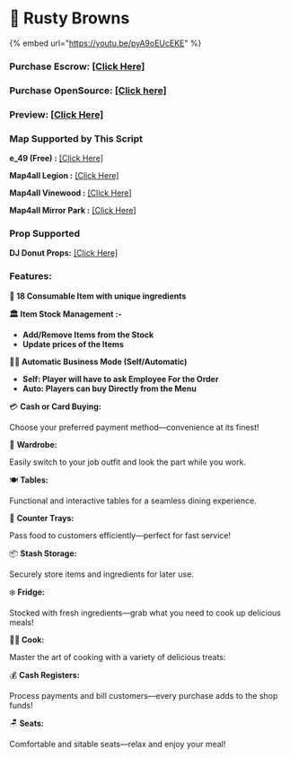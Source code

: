 # 🍩 Rusty Browns

{% embed url="https://youtu.be/pyA9oEUcEKE" %}

### Purchase Escrow: [\[Click Here\]](https://pulsescripts.com/product/6707942)

### Purchase OpenSource: [\[Click here\]](https://pulsescripts.com/category/opensource)

### Preview: [\[Click Here\]](https://youtu.be/ePB-4ZlnF1k)

### Map Supported by This Script

**e\_49 (Free) :** [\[Click Here\]](https://forum.cfx.re/t/free-mlo-rusty-browns-donuts-cafe/4912809)

**Map4all Legion :** [\[Click Here\]](https://fivem.map4all-shop.com/package/5139828)

**Map4all Vinewood :** [\[Click Here\]](https://fivem.map4all-shop.com/package/5139828)

**Map4all Mirror Park :** [\[Click Here\]](https://fivem.map4all-shop.com/package/5139828)

### Prop Supported

**DJ Donut Props:** [\[Click Here\]](https://djscollections.com/package/5681293)

### Features:

**🍞 18 Consumable Item with unique ingredients**

**🏛️ Item Stock Management :-**

* **Add/Remove Items from the Stock**
* **Update prices of the Items**

**👨‍💼 Automatic Business Mode (Self/Automatic)**

* **Self: Player will have to ask Employee For the Order**
* **Auto: Players can buy Directly from the Menu**

💳 **Cash or Card Buying:**&#x20;

Choose your preferred payment method—convenience at its finest!

👕 **Wardrobe:**&#x20;

Easily switch to your job outfit and look the part while you work.

🍽️ **Tables:**&#x20;

Functional and interactive tables for a seamless dining experience.

🛒 **Counter Trays:**&#x20;

Pass food to customers efficiently—perfect for fast service!

📦 **Stash Storage:**&#x20;

Securely store items and ingredients for later use.

❄️ **Fridge:**&#x20;

Stocked with fresh ingredients—grab what you need to cook up delicious meals!

**🧑‍🍳 Cook:**

Master the art of cooking with a variety of delicious treats:

💰 **Cash Registers:**&#x20;

Process payments and bill customers—every purchase adds to the shop funds!

🪑 **Seats:**&#x20;

Comfortable and sitable seats—relax and enjoy your meal!

